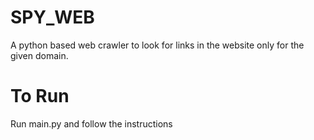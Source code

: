 # SPY_WEB
A python based web crawler to look for links in the website only for the given domain.
# To Run
Run main.py and follow the instructions

